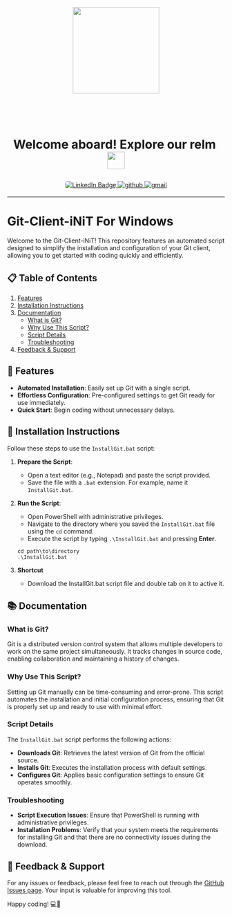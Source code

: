 
<div id="header" align="center">
  <img src="https://i.giphy.com/media/v1.Y2lkPTc5MGI3NjExYnFlbzJteHZpcGh3dTRiMGVvMWE2a3I0ZnhuNGI0dGJveDIzM3I5ayZlcD12MV9pbnRlcm5hbF9naWZfYnlfaWQmY3Q9cw/nYD66ng26rP1WMmXwx/giphy.gif" width="200"/>
</div>
<h1 id="header" align="center">
   &nbsp;&nbsp;<i></i><p><span class="bold">Welcome aboard! Explore our relm&nbsp; </i>
  <img src="https://media.giphy.com/media/WUlplcMpOCEmTGBtBW/giphy.gif" width="40px"/>
  </span</p>
</h1>
<div  align="center">
  <a href="https://www.linkedin.com/in/tekade-sukant-3343bb252">
    <img src="https://img.shields.io/badge/LinkedIn-0A66C2?style=for-the-badge&logo=linkedin&logoColor=white" alt="LinkedIn Badge" style="border-radius: 5px;"/>
  </a>
  <a href="https://www.instagram.com/muschifresser/" target="_blank">
<img src=https://img.shields.io/badge/instagram-%2300acee.svg?color=AA336A&style=for-the-badge&logo=instagram&logoColor=white alt=github style="margin-bottom: 5px;" />
  </a>
  <a href="mailto:tekadesukant@gmail.com" target="_blank">
<img src=https://img.shields.io/badge/gmail-%2300acee.svg?color=EA4335&style=for-the-badge&logo=gmail&logoColor=white alt=gmail style="margin-bottom: 5px;" />
  </a>
</div>


---

# **Git-Client-iNiT For Windows**

Welcome to the Git-Client-iNiT! This repository features an automated script designed to simplify the installation and configuration of your Git client, allowing you to get started with coding quickly and efficiently.

## 📋 **Table of Contents**

1. [Features](#features)
2. [Installation Instructions](#installation-instructions)
3. [Documentation](#documentation)
   - [What is Git?](#what-is-git)
   - [Why Use This Script?](#why-use-this-script)
   - [Script Details](#script-details)
   - [Troubleshooting](#troubleshooting)
4. [Feedback & Support](#feedback--support)

## 🌟 **Features**

- **Automated Installation**: Easily set up Git with a single script.
- **Effortless Configuration**: Pre-configured settings to get Git ready for use immediately.
- **Quick Start**: Begin coding without unnecessary delays.

## 🔧 **Installation Instructions**

Follow these steps to use the `InstallGit.bat` script:

1. **Prepare the Script**:
   - Open a text editor (e.g., Notepad) and paste the script provided.
   - Save the file with a `.bat` extension. For example, name it `InstallGit.bat`.

2. **Run the Script**:
   - Open PowerShell with administrative privileges.
   - Navigate to the directory where you saved the `InstallGit.bat` file using the `cd` command.
   - Execute the script by typing `.\InstallGit.bat` and pressing **Enter**.

   ```shell
   cd path\to\directory
   .\InstallGit.bat
   ```

3. **Shortcut**
   - Download the InstallGit.bat script file and double tab on it to active it.

## 📚 **Documentation**

### **What is Git?**

Git is a distributed version control system that allows multiple developers to work on the same project simultaneously. It tracks changes in source code, enabling collaboration and maintaining a history of changes.

### **Why Use This Script?**

Setting up Git manually can be time-consuming and error-prone. This script automates the installation and initial configuration process, ensuring that Git is properly set up and ready to use with minimal effort.

### **Script Details**

The `InstallGit.bat` script performs the following actions:

- **Downloads Git**: Retrieves the latest version of Git from the official source.
- **Installs Git**: Executes the installation process with default settings.
- **Configures Git**: Applies basic configuration settings to ensure Git operates smoothly.

### **Troubleshooting**

- **Script Execution Issues**: Ensure that PowerShell is running with administrative privileges.
- **Installation Problems**: Verify that your system meets the requirements for installing Git and that there are no connectivity issues during the download.

## 📣 **Feedback & Support**

For any issues or feedback, please feel free to reach out through the [GitHub Issues page](https://github.com/OpenDevHive/OpenDevOpsHive-SetupKit/issues). Your input is valuable for improving this tool.

Happy coding! 💻🚀

